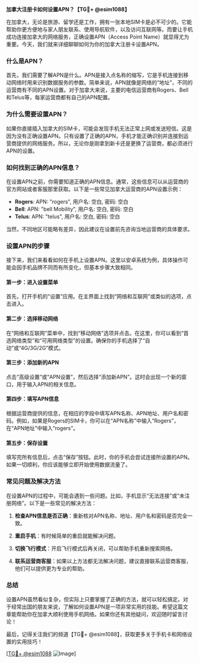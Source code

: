 **加拿大注册卡如何设置APN？【TG💪+ @esim1088】**

在加拿大，无论是旅游、留学还是工作，拥有一张本地SIM卡是必不可少的。它能帮助你更方便地与家人朋友联系、使用导航软件，以及访问互联网等。而要让手机成功连接加拿大的网络服务，正确设置APN（Access Point Name）就显得尤为重要。今天，我们就来详细聊聊如何为你的加拿大注册卡设置APN。

### 什么是APN？

首先，我们需要了解APN是什么。APN是接入点名称的缩写，它是手机连接到移动网络时用来识别数据服务的参数。简单来说，APN就像是网络的“地址”，不同的运营商有不同的APN设置。对于加拿大来说，主要的电信运营商有Rogers、Bell和Telus等，每家运营商都有自己的APN配置。

### 为什么需要设置APN？

如果你直接插入加拿大的SIM卡，可能会发现手机无法正常上网或发送短信。这是因为没有正确设置APN。只有设置了正确的APN，手机才能正确识别并连接到运营商提供的网络服务。所以，无论你是刚拿到新卡还是更换了运营商，都必须进行APN的设置。

### 如何找到正确的APN信息？

在设置APN之前，你需要知道正确的APN信息。通常，这些信息可以从运营商的官方网站或者客服那里获取。以下是一些常见加拿大运营商的APN设置示例：

- **Rogers**: APN: "rogers", 用户名: 空白, 密码: 空白
- **Bell**: APN: "bell Mobility", 用户名: 空白, 密码: 空白
- **Telus**: APN: "telus", 用户名: 空白, 密码: 空白

当然，不同地区可能略有差异，因此建议在设置前先咨询当地运营商的具体要求。

### 设置APN的步骤

接下来，我们来看看如何在手机上设置APN。这里以安卓系统为例，具体操作可能会因手机品牌不同而有所变化，但基本步骤大致相同。

#### 第一步：进入设置菜单

首先，打开手机的“设置”应用。在主界面上找到“网络和互联网”或类似的选项，点击进入。

#### 第二步：选择移动网络

在“网络和互联网”菜单中，找到“移动网络”选项并点击。在这里，你可以看到“首选网络类型”和“可用网络类型”的设置。确保你的手机选择了“自动”或“4G/3G/2G”模式。

#### 第三步：添加新的APN

点击“高级设置”或“APN设置”，然后选择“添加新APN”。这时会出现一个新的窗口，用于输入APN的相关信息。

#### 第四步：填写APN信息

根据运营商提供的信息，在相应的字段中填写APN名称、APN地址、用户名和密码。例如，如果是Rogers的SIM卡，你可以在“APN名称”中输入“Rogers”，在“APN地址”中输入“rogers”。

#### 第五步：保存设置

填写完所有信息后，点击“保存”按钮。此时，你的手机会尝试连接所设置的APN。如果一切顺利，你应该能够立即开始使用数据流量了。

### 常见问题及解决方法

在设置APN的过程中，可能会遇到一些问题。比如，手机显示“无法连接”或“未注册网络”。以下是一些常见的解决方法：

1. **检查APN信息是否正确**：重新核对APN名称、地址、用户名和密码是否完全一致。
   
2. **重启手机**：有时候简单的重启就能解决问题。
   
3. **切换飞行模式**：开启飞行模式后再关闭，可以帮助手机重新搜索网络。

4. **联系运营商客服**：如果以上方法都无法解决问题，建议直接联系运营商客服，他们可以提供更为专业的帮助。

### 总结

设置APN虽然看似复杂，但实际上只要掌握了正确的方法，就可以轻松搞定。对于经常出国的朋友来说，了解如何设置APN是一项非常实用的技能。希望这篇文章能帮助你在加拿大顺利使用手机网络。如果你还有其他疑问，欢迎随时留言讨论！

最后，记得关注我们的频道【TG💪+ @esim1088】，获取更多关于手机卡和网络设置的实用技巧！ 

[[TG💪+ @esim1088](https://t.me/s/esim1088) ![Image](https://i.postimg.cc/4NQfJmqS/Snipaste-2025-05-13-00-14-12.png)]